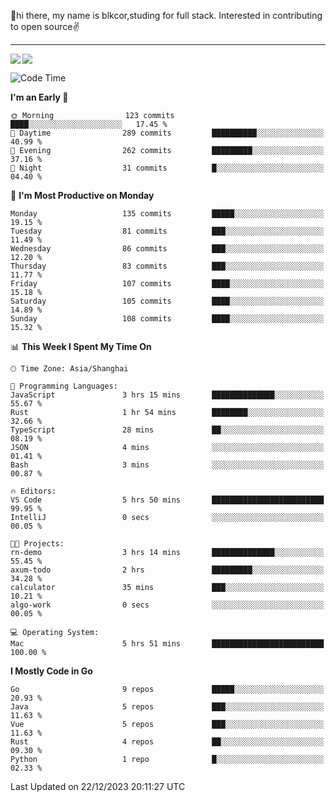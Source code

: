 👋hi there, my name is blkcor,studing for full stack.
Interested in contributing to open source✌️

<hr/>

![](https://github-readme-stats.vercel.app/api?username=blkcor)
<a href="https://github.com/blkcor/github-readme-stats">
    <img align="left" src="https://github-readme-stats.vercel.app/api/top-langs/?username=blkcor&hide=jupyter%20notebook,shaderlab,tex,c%23&langs_count=9" />
</a>


<!--START_SECTION:waka-->
![Code Time](http://img.shields.io/badge/Code%20Time-811%20hrs%204%20mins-blue)

**I'm an Early 🐤** 

```text
🌞 Morning                123 commits         ████░░░░░░░░░░░░░░░░░░░░░   17.45 % 
🌆 Daytime                289 commits         ██████████░░░░░░░░░░░░░░░   40.99 % 
🌃 Evening                262 commits         █████████░░░░░░░░░░░░░░░░   37.16 % 
🌙 Night                  31 commits          █░░░░░░░░░░░░░░░░░░░░░░░░   04.40 % 
```
📅 **I'm Most Productive on Monday** 

```text
Monday                   135 commits         █████░░░░░░░░░░░░░░░░░░░░   19.15 % 
Tuesday                  81 commits          ███░░░░░░░░░░░░░░░░░░░░░░   11.49 % 
Wednesday                86 commits          ███░░░░░░░░░░░░░░░░░░░░░░   12.20 % 
Thursday                 83 commits          ███░░░░░░░░░░░░░░░░░░░░░░   11.77 % 
Friday                   107 commits         ████░░░░░░░░░░░░░░░░░░░░░   15.18 % 
Saturday                 105 commits         ████░░░░░░░░░░░░░░░░░░░░░   14.89 % 
Sunday                   108 commits         ████░░░░░░░░░░░░░░░░░░░░░   15.32 % 
```


📊 **This Week I Spent My Time On** 

```text
🕑︎ Time Zone: Asia/Shanghai

💬 Programming Languages: 
JavaScript               3 hrs 15 mins       ██████████████░░░░░░░░░░░   55.67 % 
Rust                     1 hr 54 mins        ████████░░░░░░░░░░░░░░░░░   32.66 % 
TypeScript               28 mins             ██░░░░░░░░░░░░░░░░░░░░░░░   08.19 % 
JSON                     4 mins              ░░░░░░░░░░░░░░░░░░░░░░░░░   01.41 % 
Bash                     3 mins              ░░░░░░░░░░░░░░░░░░░░░░░░░   00.87 % 

🔥 Editors: 
VS Code                  5 hrs 50 mins       █████████████████████████   99.95 % 
IntelliJ                 0 secs              ░░░░░░░░░░░░░░░░░░░░░░░░░   00.05 % 

🐱‍💻 Projects: 
rn-demo                  3 hrs 14 mins       ██████████████░░░░░░░░░░░   55.45 % 
axum-todo                2 hrs               █████████░░░░░░░░░░░░░░░░   34.28 % 
calculator               35 mins             ███░░░░░░░░░░░░░░░░░░░░░░   10.21 % 
algo-work                0 secs              ░░░░░░░░░░░░░░░░░░░░░░░░░   00.05 % 

💻 Operating System: 
Mac                      5 hrs 51 mins       █████████████████████████   100.00 % 
```

**I Mostly Code in Go** 

```text
Go                       9 repos             █████░░░░░░░░░░░░░░░░░░░░   20.93 % 
Java                     5 repos             ███░░░░░░░░░░░░░░░░░░░░░░   11.63 % 
Vue                      5 repos             ███░░░░░░░░░░░░░░░░░░░░░░   11.63 % 
Rust                     4 repos             ██░░░░░░░░░░░░░░░░░░░░░░░   09.30 % 
Python                   1 repo              █░░░░░░░░░░░░░░░░░░░░░░░░   02.33 % 
```




 Last Updated on 22/12/2023 20:11:27 UTC
<!--END_SECTION:waka-->


